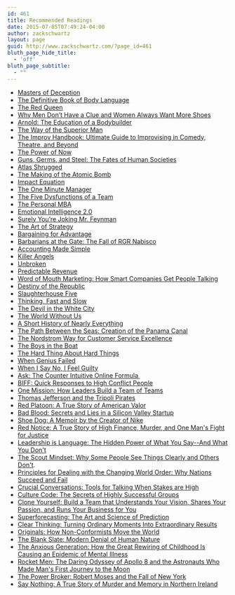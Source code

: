 ```yaml
---
id: 461
title: Recommended Readings
date: 2015-07-05T07:49:24-04:00
author: zackschwartz
layout: page
guid: http://www.zackschwartz.com/?page_id=461
bluth_page_hide_title:
  - 'off'
bluth_page_subtitle:
  - ""
---
```

  * [Masters of Deception](http://amzn.to/1f1we9F)
  * <a href="http://amzn.to/WKyDWV" target="_blank">The Definitive Book of Body Language</a>
  * <a href="http://amzn.to/YzBUL2" target="_blank">The Red Queen</a>
  * <a href="http://amzn.to/WKz0AA" target="_blank">Why Men Don’t Have a Clue and Women Always Want More Shoes</a>
  * <a href="http://amzn.to/YNRyiS" target="_blank">Arnold: The Education of a Bodybuilder</a>
  * <a href="http://amzn.to/Zdjxg9" target="_blank">The Way of the Superior Man</a>
  * <a href="http://amzn.to/13G3afO" target="_blank">The Improv Handbook: Ultimate Guide to Improvising in Comedy, Theatre, and Beyond</a>
  * <a href="http://amzn.to/12uUaup" target="_blank">The Power of Now</a>
  * <a href="http://amzn.to/YNRY8X" target="_blank">Guns, Germs, and Steel: The Fates of Human Societies</a>
  * <a href="http://amzn.to/108dKrl" target="_blank">Atlas Shrugged</a>
  * <a href="http://amzn.to/Wvmsm3" target="_blank">The Making of the Atomic Bomb</a>
  * <a href="http://amzn.to/15yp2Ic" target="_blank">Impact Equation</a>
  * <a href="http://amzn.to/ZdlysO" target="_blank">The One Minute Manager</a>
  * <a href="http://amzn.to/13G3zyQ" target="_blank">The Five Dysfunctions of a Team</a>
  * <a href="http://amzn.to/WvmzOy" target="_blank">The Personal MBA</a>
  * <a href="http://amzn.to/VHbZm1" target="_blank">Emotional Intelligence 2.0</a>
  * <a href="http://amzn.to/ZdNcUB" target="_blank">Surely You’re Joking Mr. Feynman</a>
  * <a href="http://amzn.to/Yfebn3" target="_blank">The Art of Strategy</a>
  * <a href="http://amzn.to/14ZM3BF" target="_blank">Bargaining for Advantage</a>
  * <a href="http://amzn.to/10ug3XZ" target="_blank">Barbarians at the Gate: The Fall of RGR Nabisco</a>
  * [Accounting Made Simple](http://amzn.to/18W2wgU)
  * <a href="http://amzn.to/169yqBb" target="_blank">Killer Angels</a>
  * <a href="http://amzn.to/1eXUUuA" target="_blank">Unbroken</a>
  * [Predictable Revenue](http://amzn.to/19uJGts)
  * <a href="http://http//amzn.to/1ijh6kK" target="_blank">Word of Mouth Marketing: How Smart Companies Get People Talking</a>
  * <a href="http://amzn.to/1amTGv6" target="_blank">Destiny of the Republic</a>
  * <a href="http://amzn.to/L0HCEb" target="_blank">Slaughterhouse Five</a>
  * [Thinking, Fast and Slow](http://amzn.to/Wb6XRB)
  * [The Devil in the White City](http://amzn.to/1rRwI6o)
  * [The World Without Us](http://amzn.to/VMhJwC)
  * [A Short History of Nearly Everything](http://amzn.to/1obVh86)
  * [The Path Between the Seas: Creation of the Panama Canal](http://amzn.to/1rpek3D)
  * [The Nordstrom Way for Customer Service Excellence](http://amzn.to/15M4H7W)
  * [The Boys in the Boat](http://amzn.to/1QXHAdO)
  * [The Hard Thing About Hard Things](http://amzn.to/1FFxUQz)
  * [When Genius Failed](http://amzn.to/1Hxy3qi)
  * [When I Say No, I Feel Guilty](http://amzn.to/1WA5qiD)
  * [Ask: The Counter Intuitive Online Formula ](http://amzn.to/1h1pzNj)
  * [BIFF: Quick Responses to High Conflict People](http://amzn.to/1SlrWu2)
  * [One Mission: How Leaders Build a Team of Teams](https://amzn.to/33ZC4Cw)
  * [Thomas Jefferson and the Tripoli Pirates](http://amzn.to/21PPiJp)
  * [Red Platoon: A True Story of American Valor](http://amzn.to/1Sdf2Ke)
  * [Bad Blood: Secrets and Lies in a Silicon Valley Startup](https://www.amazon.com/Bad-Blood-Secrets-Silicon-Startup-ebook/dp/B07C8D75NZ)
  * [Shoe Dog: A Memoir by the Creator of Nike](https://amzn.to/2EDLsBj)
  * [Red Notice: A True Story of High Finance, Murder, and One Man's Fight for Justice](https://www.amazon.com/Red-Notice-Finance-Murder-Justice/dp/1476755744)
  * [Leadership is Language: The Hidden Power of What You Say--And What You Don't](https://www.amazon.com/Leadership-Language-Hidden-Power-Say-ebook/dp/B07L2KL5XV/ref=tmm_kin_swatch_0?_encoding=UTF8&qid=1626655079&sr=1-1)
  * [The Scout Mindset: Why Some People See Things Clearly and Others Don't](https://amzn.to/3ERdhTm).
  * [Principles for Dealing with the Changing World Order: Why Nations Succeed and Fail](https://amzn.to/3wEdisq)
  * [Crucial Conversations: Tools for Talking When Stakes are High](https://www.amazon.com/gp/product/B005K0AYH4)
  * [Culture Code: The Secrets of Highly Successful Groups](https://www.amazon.com/gp/product/B01MSY1Y6Z/ref=ppx_yo_dt_b_d_asin_title_o03?ie=UTF8&psc=1)
  * [Clone Yourself: Build a Team that Understands Your Vision, Shares Your Passion, and Runs Your Business for You](https://www.amazon.com/gp/product/B0775VG1CQ/ref=ppx_yo_dt_b_d_asin_title_o02?ie=UTF8&psc=1)
  * [Superforecasting: The Art and Science of Prediction](https://amzn.to/4cZWGgT)
  * [Clear Thinking: Turning Ordinary Moments Into Extraordinary Results](https://amzn.to/3XnjhxV)
  * [Originals: How Non-Conformists Move the World](https://amzn.to/4gn45cQ)
  * [The Blank Slate: Modern Denial of Human Nature](https://amzn.to/3XEvmAr)
  * [The Anxious Generation: How the Great Rewiring of Childhood Is Causing an Epidemic of Mental Illness](https://amzn.to/3XAV34G)
  * [Rocket Men: The Daring Odyssey of Apollo 8 and the Astronauts Who Made Man's First Journey to the Moon](https://a.co/d/0RE7H8Q)
  * [The Power Broker: Robert Moses and the Fall of New York](https://www.amazon.com/The-Power-Broker-Robert-A-Caro-audiobook/dp/B0051X6ZQ4/ref=sr_1_1?dib=eyJ2IjoiMSJ9.s1LCvMXYFsy00zDx5Hw9v7TqnxsBGXmCcvaBiOuak_EI0VAPIBALnJeUvwkqclmP1oqQGuOlIQaMTKhuV2oHjjBix0qhS1Iyw1O18TXGTO046cK-4xSaLISP21MMdDsJiMFjpU9lgl5f-KrtOp5S3vR7_vHlQWisFzQY_RPnb6MZxXIx00BvmTG9ilb6tUOJPwrc0snH-Sizsjj3OST8sLxJh_imhbT5Ly91UAwXU0A.DDl7AVcdrxfdfBymKIuUVtpvzaPXAli1bFMQNjK3R14&dib_tag=se&keywords=the+power+broker&qid=1742398737&sr=8-1)
  * [Say Nothing: A True Story of Murder and Memory in Northern Ireland](https://amzn.to/47adbHJ)
